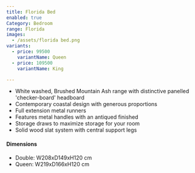 ```yaml
---
title: Florida Bed
enabled: true
Category: Bedroom
range: Florida
images:
  - /assets/florida bed.png
variants:
  - price: 99500
    variantName: Queen
  - price: 109500
    variantName: King

---
```

* White washed, Brushed Mountain Ash range with distinctive panelled 'checker-board' headboard
* Contemporary coastal design with generous proportions
* Full extension metal runners
* Features metal handles with an antiqued finished
* Storage draws to maximize storage for your room
* Solid wood slat system with central support legs


#### Dimensions

* Double: W208xD149xH120 cm
* Queen: W219xD166xH120 cm
